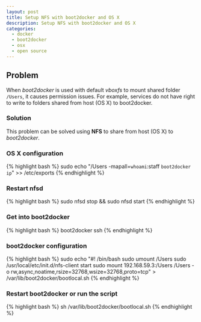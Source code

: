 ```yaml
---
layout: post
title: Setup NFS with boot2docker and OS X
description: Setup NFS with boot2docker and OS X
categories:
  - docker
  - boot2docker
  - osx
  - open source
---
```


## Problem

When *boot2docker* is used with default *vboxfs* to mount shared folder `/Users`, it causes permission issues. For example, services do not have right to write to folders shared from host (OS X) to boot2docker.


### Solution

This problem can be solved using **NFS** to share from host (OS X) to *boot2docker*.


### OS X configuration

{% highlight bash %}
sudo echo "/Users -mapall=`whoami`:staff `boot2docker ip`" >> /etc/exports
{% endhighlight %}


### Restart nfsd

{% highlight bash %}
sudo nfsd stop && sudo nfsd start
{% endhighlight %}


### Get into boot2docker

{% highlight bash %}
boot2docker ssh
{% endhighlight %}


### boot2docker configuration

{% highlight bash %}
sudo echo "#! /bin/bash
sudo umount /Users
sudo /usr/local/etc/init.d/nfs-client start
sudo mount 192.168.59.3:/Users /Users -o rw,async,noatime,rsize=32768,wsize=32768,proto=tcp" > /var/lib/boot2docker/bootlocal.sh
{% endhighlight %}


### Restart boot2docker or run the script

{% highlight bash %}
sh /var/lib/boot2docker/bootlocal.sh
{% endhighlight %}

